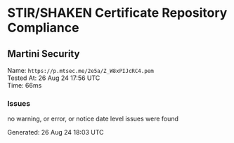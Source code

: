 # STIR/SHAKEN Certificate Repository Compliance

## Martini Security

Name: `https://p.mtsec.me/2e5a/Z_W8xPIJcRC4.pem`\
Tested At: 26 Aug 24 17:56 UTC\
Time: 66ms

### Issues

no warning, or error, or notice date level issues were found

Generated: 26 Aug 24 18:03 UTC